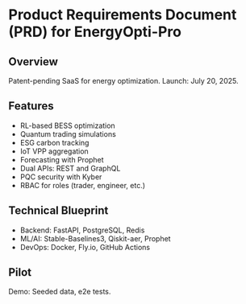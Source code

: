 # Product Requirements Document (PRD) for EnergyOpti-Pro

## Overview
Patent-pending SaaS for energy optimization. Launch: July 20, 2025.

## Features
- RL-based BESS optimization
- Quantum trading simulations
- ESG carbon tracking
- IoT VPP aggregation
- Forecasting with Prophet
- Dual APIs: REST and GraphQL
- PQC security with Kyber
- RBAC for roles (trader, engineer, etc.)

## Technical Blueprint
- Backend: FastAPI, PostgreSQL, Redis
- ML/AI: Stable-Baselines3, Qiskit-aer, Prophet
- DevOps: Docker, Fly.io, GitHub Actions

## Pilot
Demo: Seeded data, e2e tests.
